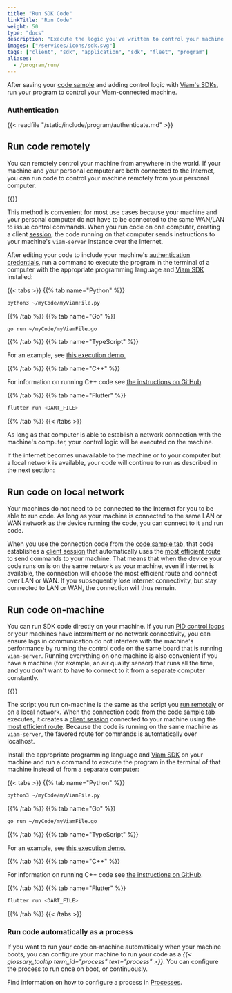 ```yaml
---
title: "Run SDK Code"
linkTitle: "Run Code"
weight: 50
type: "docs"
description: "Execute the logic you've written to control your machine or fleet."
images: ["/services/icons/sdk.svg"]
tags: ["client", "sdk", "application", "sdk", "fleet", "program"]
aliases:
  - /program/run/
---
```


After saving your [code sample](/build/program/#hello-world-the-code-sample-tab) and adding control logic with [Viam's SDKs](/build/program/apis/), run your program to control your Viam-connected machine.

### Authentication

{{< readfile "/static/include/program/authenticate.md" >}}

## Run code remotely

You can remotely control your machine from anywhere in the world.
If your machine and your personal computer are both connected to the Internet, you can run code to control your machine remotely from your personal computer.

{{<imgproc src="/build/program/remotely.png" resize="900x" declaredimensions=true alt="A client connecting remotely to a machine">}}

This method is convenient for most use cases because your machine and your personal computer do not have to be connected to the same WAN/LAN to issue control commands.
When you run code on one computer, creating a client [session](/build/program/apis/sessions/), the code running on that computer sends instructions to your machine's `viam-server` instance over the Internet.

After editing your code to include your machine's [authentication credentials](#authentication), run a command to execute the program in the terminal of a computer with the appropriate programming language and [Viam SDK](/sdks/) installed:

{{< tabs >}}
{{% tab name="Python" %}}

```sh {class="command-line" data-prompt="$"}
python3 ~/myCode/myViamFile.py
```

{{% /tab %}}
{{% tab name="Go" %}}

```sh {class="command-line" data-prompt="$"}
go run ~/myCode/myViamFile.go
```

{{% /tab %}}
{{% tab name="TypeScript" %}}

For an example, see [this execution demo.](https://github.com/viamrobotics/viam-typescript-sdk/tree/main/examples/vanilla)

{{% /tab %}}
{{% tab name="C++" %}}

For information on running C++ code see [the instructions on GitHub](https://github.com/viamrobotics/viam-cpp-sdk/blob/main/BUILDING.md).

{{% /tab %}}
{{% tab name="Flutter" %}}

```sh {class="command-line" data-prompt="$"}
flutter run <DART_FILE>
```

{{% /tab %}}
{{< /tabs >}}

As long as that computer is able to establish a network connection with the machine's computer, your control logic will be executed on the machine.

If the internet becomes unavailable to the machine or to your computer but a local network is available, your code will continue to run as described in the next section:

## Run code on local network

Your machines do not need to be connected to the Internet for you to be able to run code.
As long as your machine is connected to the same LAN or WAN network as the device running the code, you can connect to it and run code.

When you use the connection code from the [code sample tab](/build/program/#hello-world-the-code-sample-tab), that code establishes a [client session](/build/program/apis/sessions/) that automatically uses the [most efficient route](/build/program/connectivity/) to send commands to your machine.
That means that when the device your code runs on is on the same network as your machine, even if internet is available, the connection will choose the most efficient route and connect over LAN or WAN.
If you subsequently lose internet connectivity, but stay connected to LAN or WAN, the connection will thus remain.

## Run code on-machine

You can run SDK code directly on your machine.
If you run [PID control loops](https://en.wikipedia.org/wiki/PID_controller) or your machines have intermittent or no network connectivity, you can ensure lags in communication do not interfere with the machine's performance by running the control code on the same board that is running `viam-server`.
Running everything on one machine is also convenient if you have a machine (for example, an air quality sensor) that runs all the time, and you don't want to have to connect to it from a separate computer constantly.

{{<imgproc src="/build/program/on-robot.png" resize="900x" declaredimensions=true alt="A client running on a machine">}}

The script you run on-machine is the same as the script you [run remotely](#run-code-remotely) or on a local network.
When the connection code from the [code sample tab](/build/program/#hello-world-the-code-sample-tab) executes, it creates a [client session](/build/program/apis/sessions/) connected to your machine using the [most efficient route](/build/program/connectivity/).
Because the code is running on the same machine as `viam-server`, the favored route for commands is automatically over localhost.

Install the appropriate programming language and [Viam SDK](/sdks/) on your machine and run a command to execute the program in the terminal of that machine instead of from a separate computer:

{{< tabs >}}
{{% tab name="Python" %}}

```sh {class="command-line" data-prompt="$"}
python3 ~/myCode/myViamFile.py
```

{{% /tab %}}
{{% tab name="Go" %}}

```sh {class="command-line" data-prompt="$"}
go run ~/myCode/myViamFile.go
```

{{% /tab %}}
{{% tab name="TypeScript" %}}

For an example, see [this execution demo.](https://github.com/viamrobotics/viam-typescript-sdk/tree/main/examples/vanilla)

{{% /tab %}}
{{% tab name="C++" %}}

For information on running C++ code see [the instructions on GitHub](https://github.com/viamrobotics/viam-cpp-sdk/blob/main/BUILDING.md).

{{% /tab %}}
{{% tab name="Flutter" %}}

```sh {class="command-line" data-prompt="$"}
flutter run <DART_FILE>
```

{{% /tab %}}
{{< /tabs >}}

### Run code automatically as a process

If you want to run your code on-machine automatically when your machine boots, you can configure your machine to run your code as a _{{< glossary_tooltip term_id="process" text="process" >}}_.
You can configure the process to run once on boot, or continuously.

Find information on how to configure a process in [Processes](/build/configure/processes/).
